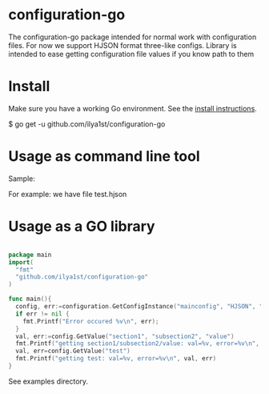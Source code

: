 # configuration-go


The configuration-go package intended for normal work with configuration files.
For now we support HJSON format three-like configs.
Library is intended to ease getting configuration file values if you know path to them

# Install

Make sure you have a working Go environment. See the [install instructions](http://golang.org/doc/install.html).

$ go get -u github.com/ilya1st/configuration-go

# Usage as command line tool


Sample:

For example: we have file test.hjson


# Usage as a GO library

```go

package main
import(
  "fmt"
  "github.com/ilya1st/configuration-go"
)

func main(){
  config, err:=configuration.GetConfigInstance("mainconfig", "HJSON", "test.hjson")
  if err != nil {
    fmt.Printf("Error occured %v\n", err);
  }
  val, err:=config.GetValue("section1", "subsection2", "value")
  fmt.Printf("getting section1/subsection2/value: val=%v, error=%v\n", val, err)
  val, err=config.GetValue("test")
  fmt.Printf("getting test: val=%v, error=%v\n", val, err)
}

```

See examples directory.